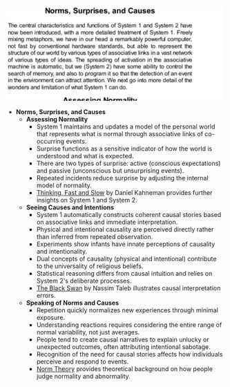![ch06-norms-surprises-TFaS](ch06-norms-surprises-TFaS.best.png)

- **Norms, Surprises, and Causes**
  - **Assessing Normality**
    - System 1 maintains and updates a model of the personal world that represents what is normal through associative links of co-occurring events.
    - Surprise functions as a sensitive indicator of how the world is understood and what is expected.
    - There are two types of surprise: active (conscious expectations) and passive (unconscious but unsurprising events).
    - Repeated incidents reduce surprise by adjusting the internal model of normality.
    - [Thinking, Fast and Slow](https://en.wikipedia.org/wiki/Thinking,_Fast_and_Slow) by Daniel Kahneman provides further insights on System 1 and System 2.
  - **Seeing Causes and Intentions**
    - System 1 automatically constructs coherent causal stories based on associative links and immediate interpretation.
    - Physical and intentional causality are perceived directly rather than inferred from repeated observation.
    - Experiments show infants have innate perceptions of causality and intentionality.
    - Dual concepts of causality (physical and intentional) contribute to the universality of religious beliefs.
    - Statistical reasoning differs from causal intuition and relies on System 2's deliberate processes.
    - [The Black Swan](https://en.wikipedia.org/wiki/The_Black_Swan_(book)) by Nassim Taleb illustrates causal interpretation errors.
  - **Speaking of Norms and Causes**
    - Repetition quickly normalizes new experiences through minimal exposure.
    - Understanding reactions requires considering the entire range of normal variability, not just averages.
    - People tend to create causal narratives to explain unlucky or unexpected outcomes, often attributing intentional sabotage.
    - Recognition of the need for causal stories affects how individuals perceive and respond to events.
    - [Norm Theory](https://en.wikipedia.org/wiki/Norm_theory) provides theoretical background on how people judge normality and abnormality.
